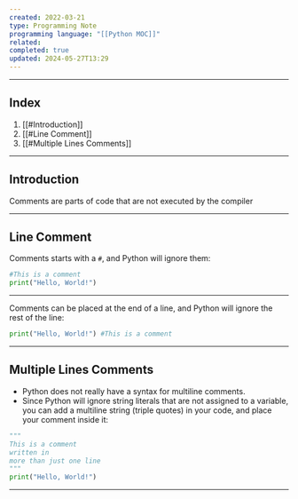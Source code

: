 ```yaml
---
created: 2022-03-21
type: Programming Note
programming language: "[[Python MOC]]"
related: 
completed: true
updated: 2024-05-27T13:29
---
```

---
## Index 
1. [[#Introduction]]
2. [[#Line Comment]]
3. [[#Multiple Lines Comments]]

---
## Introduction 
Comments are parts of code that are not executed by the compiler

---
## Line Comment

Comments starts with a `#`, and Python will ignore them:
```Python
#This is a comment  
print("Hello, World!")
```

---
Comments can be placed at the end of a line, and Python will ignore the rest of the line:
``` Python
print("Hello, World!") #This is a comment
```

---
## Multiple Lines Comments
- Python does not really have a syntax for multiline comments.
- Since Python will ignore string literals that are not assigned to a variable, you can add a multiline string (triple quotes) in your code, and place your comment inside it:

```Python
"""  
This is a comment  
written in  
more than just one line  
"""  
print("Hello, World!")
```

---